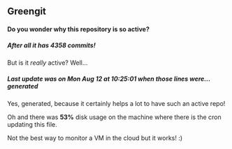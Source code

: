 ## Greengit

#### Do you wonder why this repository is so active?

##### After all it has 4358 commits!

But is it *really* active? Well...

##### Last update was on Mon Aug 12 at 10:25:01 when those lines were... generated

Yes, generated, because it certainly helps a lot to have such an active repo!

Oh and there was **53%** disk usage on the machine
where there is the cron updating this file.

Not the best way to monitor a VM in the cloud but it works! :)
